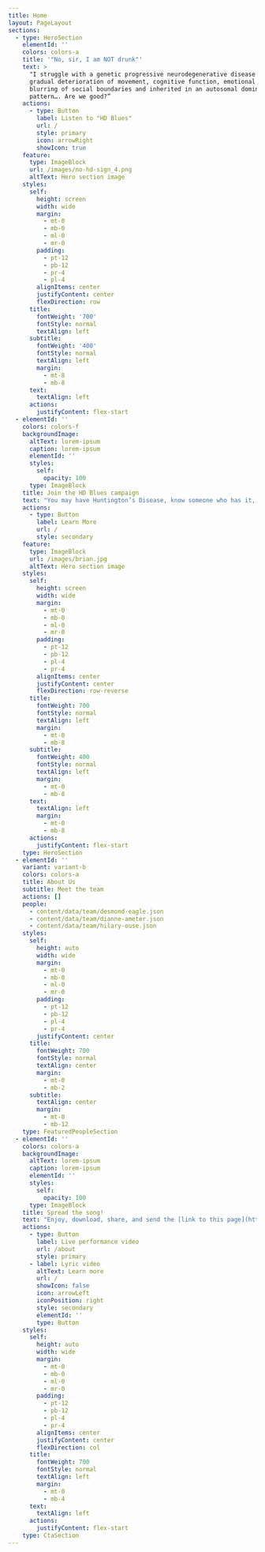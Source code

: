 ```yaml
---
title: Home
layout: PageLayout
sections:
  - type: HeroSection
    elementId: ''
    colors: colors-a
    title: '"No, sir, I am NOT drunk"'
    text: >
      "I struggle with a genetic progressive neurodegenerative disease causing
      gradual deterioration of movement, cognitive function, emotional control,
      blurring of social boundaries and inherited in an autosomal dominant
      pattern…. Are we good?”
    actions:
      - type: Button
        label: Listen to "HD Blues"
        url: /
        style: primary
        icon: arrowRight
        showIcon: true
    feature:
      type: ImageBlock
      url: /images/no-hd-sign_4.png
      altText: Hero section image
    styles:
      self:
        height: screen
        width: wide
        margin:
          - mt-0
          - mb-0
          - ml-0
          - mr-0
        padding:
          - pt-12
          - pb-12
          - pr-4
          - pl-4
        alignItems: center
        justifyContent: center
        flexDirection: row
      title:
        fontWeight: '700'
        fontStyle: normal
        textAlign: left
      subtitle:
        fontWeight: '400'
        fontStyle: normal
        textAlign: left
        margin:
          - mt-8
          - mb-8
      text:
        textAlign: left
      actions:
        justifyContent: flex-start
  - elementId: ''
    colors: colors-f
    backgroundImage:
      altText: lorem-ipsum
      caption: lorem-ipsum
      elementId: ''
      styles:
        self:
          opacity: 100
      type: ImageBlock
    title: Join the HD Blues campaign
    text: "You may have Huntington’s Disease, know someone who has it, be part of a medical or research or pharmacological community working with HD, run an HD support group, be a Woody Guthrie fan, or simply want a new excuse for acting drunk.\_Whatever your connection, join us and stop people in their tracks for a teachable moment: *This* is HD.\_\n\nBrian Schrag, Founder\n"
    actions:
      - type: Button
        label: Learn More
        url: /
        style: secondary
    feature:
      type: ImageBlock
      url: /images/brian.jpg
      altText: Hero section image
    styles:
      self:
        height: screen
        width: wide
        margin:
          - mt-0
          - mb-0
          - ml-0
          - mr-0
        padding:
          - pt-12
          - pb-12
          - pl-4
          - pr-4
        alignItems: center
        justifyContent: center
        flexDirection: row-reverse
      title:
        fontWeight: 700
        fontStyle: normal
        textAlign: left
        margin:
          - mt-0
          - mb-8
      subtitle:
        fontWeight: 400
        fontStyle: normal
        textAlign: left
        margin:
          - mt-0
          - mb-8
      text:
        textAlign: left
        margin:
          - mt-0
          - mb-8
      actions:
        justifyContent: flex-start
    type: HeroSection
  - elementId: ''
    variant: variant-b
    colors: colors-a
    title: About Us
    subtitle: Meet the team
    actions: []
    people:
      - content/data/team/desmond-eagle.json
      - content/data/team/dianne-ameter.json
      - content/data/team/hilary-ouse.json
    styles:
      self:
        height: auto
        width: wide
        margin:
          - mt-0
          - mb-0
          - ml-0
          - mr-0
        padding:
          - pt-12
          - pb-12
          - pl-4
          - pr-4
        justifyContent: center
      title:
        fontWeight: 700
        fontStyle: normal
        textAlign: center
        margin:
          - mt-0
          - mb-2
      subtitle:
        textAlign: center
        margin:
          - mt-0
          - mb-12
    type: FeaturedPeopleSection
  - elementId: ''
    colors: colors-a
    backgroundImage:
      altText: lorem-ipsum
      caption: lorem-ipsum
      elementId: ''
      styles:
        self:
          opacity: 100
      type: ImageBlock
    title: Spread the song!
    text: "Enjoy, download, share, and send the [link to this page](http://www.hdblues.org/) to everyone you know,\_***for free***. Just tell people I wrote it, and that they should pass it forward.\n"
    actions:
      - type: Button
        label: Live performance video
        url: /about
        style: primary
      - label: Lyric video
        altText: Learn more
        url: /
        showIcon: false
        icon: arrowLeft
        iconPosition: right
        style: secondary
        elementId: ''
        type: Button
    styles:
      self:
        height: auto
        width: wide
        margin:
          - mt-0
          - mb-0
          - ml-0
          - mr-0
        padding:
          - pt-12
          - pb-12
          - pl-4
          - pr-4
        alignItems: center
        justifyContent: center
        flexDirection: col
      title:
        fontWeight: 700
        fontStyle: normal
        textAlign: left
        margin:
          - mt-0
          - mb-4
      text:
        textAlign: left
      actions:
        justifyContent: flex-start
    type: CtaSection
---
```

